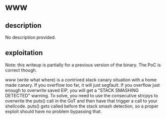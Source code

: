 # www

## description

No description provided.

## exploitation

Note: this writeup is partially for a previous version of the binary. The PoC is correct though.

www (write what where) is a contrived stack canary situation with a home made
canary. If you overflow too far, it will just segfault. If you overflow just
enough to overwrite saved EIP, you will get a "STACK SMASHING DETECTED"
warning. To solve, you need to use the consecutive strcpys to overwrite the
puts() call in the GoT and then have that trigger a call to your shellcode.
puts() gets called before the stack smash detection, so a proper exploit should
have no problem bypassing that.
